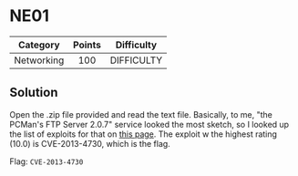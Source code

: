 # NE01

| Category | Points | Difficulty |
| :------: | :----: | :--------: |
|  Networking | 100 | DIFFICULTY |

## Solution


Open the  .zip file provided and read the text file.
Basically, to me, "the PCMan's FTP Server 2.0.7" service looked the most sketch, so I looked up the list of exploits for that on [this page](https://www.cvedetails.com/vulnerability-list/vendor_id-13318/product_id-27651/version_id-165587/Pcman-s-Ftp-Server-Project-Pcman-s-Ftp-Server-2.0.7.html).  The exploit w the highest rating (10.0) is CVE-2013-4730, which is the flag.

Flag: `CVE-2013-4730`
